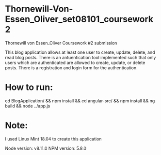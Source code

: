 # Thornewill-Von-Essen_Oliver_set08101_coursework2
Thornewill von Essen_Oliver Coursework #2 submission

This blog application allows at least one user to create, update, delete, and read blog posts. There is an antuentication tool implemented such that only users which are authenticated are allowed to create, update, or delete posts. There is a registration and login form for the authentication.

# How to run: 
cd BlogApplication/ && npm install && cd angular-src/ && npm install && ng build && node ../app.js

# Note: 
I used Linux Mint 18.04 to create this application

Node version: v8.11.0
NPM version: 5.8.0